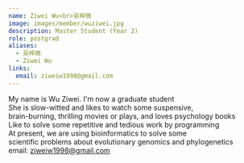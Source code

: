 ```yaml
---
name: Ziwei Wu<br>吴梓微
image: images/member/wuziwei.jpg
description: Master Student (Year 2)
role: postgrad
aliases:
  - 吴梓微
  - Ziwei Wu
links:
  email: ziweiw1998@gmail.com
---
```


My name is Wu Ziwei. I'm now a graduate student<br>
She is slow-witted and likes to watch some suspensive,<br> 
brain-burning, thrilling movies or plays, and loves psychology books<br>
Like to solve some repetitive and tedious work by programming<br>
At present, we are using bioinformatics to solve some<br>
scientific problems about evolutionary genomics and phylogenetics<br>
email: ziweiw1998@gmail.com

